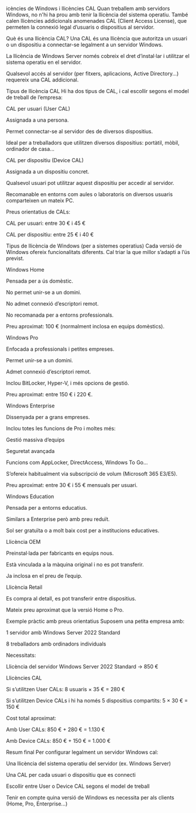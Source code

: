 icències de Windows i llicències CAL
Quan treballem amb servidors Windows, no n'hi ha prou amb tenir la llicència del sistema operatiu. També calen llicències addicionals anomenades CAL (Client Access License), que permeten la connexió legal d’usuaris o dispositius al servidor.

Què és una llicència CAL?
Una CAL és una llicència que autoritza un usuari o un dispositiu a connectar-se legalment a un servidor Windows.

La llicència de Windows Server només cobreix el dret d’instal·lar i utilitzar el sistema operatiu en el servidor.

Qualsevol accés al servidor (per fitxers, aplicacions, Active Directory...) requereix una CAL addicional.

Tipus de llicència CAL
Hi ha dos tipus de CAL, i cal escollir segons el model de treball de l’empresa:

CAL per usuari (User CAL)

Assignada a una persona.

Permet connectar-se al servidor des de diversos dispositius.

Ideal per a treballadors que utilitzen diversos dispositius: portàtil, mòbil, ordinador de casa...

CAL per dispositiu (Device CAL)

Assignada a un dispositiu concret.

Qualsevol usuari pot utilitzar aquest dispositiu per accedir al servidor.

Recomanable en entorns com aules o laboratoris on diversos usuaris comparteixen un mateix PC.

Preus orientatius de CALs:

CAL per usuari: entre 30 € i 45 €

CAL per dispositiu: entre 25 € i 40 €

Tipus de llicència de Windows (per a sistemes operatius)
Cada versió de Windows ofereix funcionalitats diferents. Cal triar la que millor s’adapti a l’ús previst.

Windows Home

Pensada per a ús domèstic.

No permet unir-se a un domini.

No admet connexió d’escriptori remot.

No recomanada per a entorns professionals.

Preu aproximat: 100 € (normalment inclosa en equips domèstics).

Windows Pro

Enfocada a professionals i petites empreses.

Permet unir-se a un domini.

Admet connexió d’escriptori remot.

Inclou BitLocker, Hyper-V, i més opcions de gestió.

Preu aproximat: entre 150 € i 220 €.

Windows Enterprise

Dissenyada per a grans empreses.

Inclou totes les funcions de Pro i moltes més:

Gestió massiva d’equips

Seguretat avançada

Funcions com AppLocker, DirectAccess, Windows To Go...

S’ofereix habitualment via subscripció de volum (Microsoft 365 E3/E5).

Preu aproximat: entre 30 € i 55 € mensuals per usuari.

Windows Education

Pensada per a entorns educatius.

Similars a Enterprise però amb preu reduït.

Sol ser gratuïta o a molt baix cost per a institucions educatives.

Llicència OEM

Preinstal·lada per fabricants en equips nous.

Està vinculada a la màquina original i no es pot transferir.

Ja inclosa en el preu de l’equip.

Llicència Retail

Es compra al detall, es pot transferir entre dispositius.

Mateix preu aproximat que la versió Home o Pro.

Exemple pràctic amb preus orientatius
Suposem una petita empresa amb:

1 servidor amb Windows Server 2022 Standard

8 treballadors amb ordinadors individuals

Necessitats:

Llicència del servidor Windows Server 2022 Standard → 850 €

Llicències CAL

Si s’utilitzen User CALs: 8 usuaris × 35 € = 280 €

Si s’utilitzen Device CALs i hi ha només 5 dispositius compartits: 5 × 30 € = 150 €

Cost total aproximat:

Amb User CALs: 850 € + 280 € = 1.130 €

Amb Device CALs: 850 € + 150 € = 1.000 €

Resum final
Per configurar legalment un servidor Windows cal:

Una llicència del sistema operatiu del servidor (ex. Windows Server)

Una CAL per cada usuari o dispositiu que es connecti

Escollir entre User o Device CAL segons el model de treball

Tenir en compte quina versió de Windows es necessita per als clients (Home, Pro, Enterprise...)



